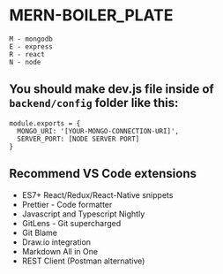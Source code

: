 # MERN-BOILER_PLATE
```
M - mongodb
E - express
R - react
N - node
```

## You should make dev.js file inside of `backend/config` folder like this:
```
module.exports = {
  MONGO_URI: '[YOUR-MONGO-CONNECTION-URI]',
  SERVER_PORT: [NODE SERVER PORT]
}
```

## Recommend VS Code extensions
- ES7+ React/Redux/React-Native snippets
- Prettier - Code formatter
- Javascript and Typescript Nightly
- GitLens - Git supercharged
- Git Blame 
- Draw.io integration
- Markdown All in One
- REST Client (Postman alternative)
  
